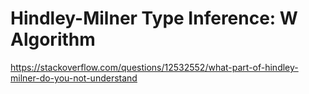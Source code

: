 # Hindley-Milner Type Inference: W Algorithm

https://stackoverflow.com/questions/12532552/what-part-of-hindley-milner-do-you-not-understand
